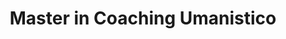 ---
year: "2025"
title: "Master in Coaching Umanistico"
institution: "Istituto di Coaching"
order: 2
---